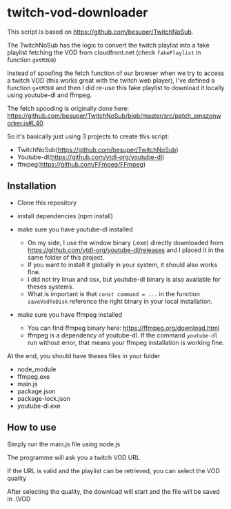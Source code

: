 # twitch-vod-downloader
This script is based on https://github.com/besuper/TwitchNoSub.

  The TwitchNoSub has the logic to convert the twitch playlist into a fake playlist fetching the VOD from cloudfront.net (check `fakePlaylist` in function `getM3U8`)
  
Instead of spoofing the fetch function of our browser when we try to access a twitch VOD (this works great with the twitch web player), I've defined a function `getM3U8` and then I did re-use this fake playlist to download it locally using youtube-dl and ffmpeg.

  The fetch spooding is originally done here: https://github.com/besuper/TwitchNoSub/blob/master/src/patch_amazonworker.js#L40
  

So it's basically just using 3 projects to create this script: 

- TwitchNoSub(https://github.com/besuper/TwitchNoSub)
- Youtube-dl(https://github.com/ytdl-org/youtube-dl)
- ffmpeg(https://github.com/FFmpeg/FFmpeg)

## Installation
- Clone this repository
- install dependencies (npm install)
- make sure you have youtube-dl installed
  - On my side, I use the window binary (.exe) directly downloaded from https://github.com/ytdl-org/youtube-dl/releases and I placed it in the same folder of this project.
  - If you want to install it globally in your system, it should also works fine.
  - I did not try linux and osx, but youtube-dl binary is also available for theses systems.
  - What is important is that `const command = ...` in the function `saveVodToDisk` reference the right binary in your local installation.

- make sure you have ffmpeg installed
  - You can find ffmpeg binary here: https://ffmpeg.org/download.html
  - ffmpeg is a dependency of youtube-dl. If the command `youtube-dl` run without error, that means your ffmpeg installation is working fine.

At the end, you should have theses files in your folder
- node_module
- ffmpeg.exe
- main.js
- package.json
- package-lock.json
- youtube-dl.exe

## How to use
Simply run the main.js file using node.js

The programme will ask you a twitch VOD URL

If the URL is valid and the playlist can be retrieved, you can select the VOD quality

After selecting the quality, the download will start and the file will be saved in .\VOD
